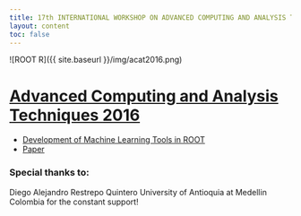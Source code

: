 ```yaml
---
title: 17th INTERNATIONAL WORKSHOP ON ADVANCED COMPUTING AND ANALYSIS TECHNIQUES IN PHYSICS RESEARCH (ACAT) 2016
layout: content
toc: false
---
```


![ROOT R]({{ site.baseurl }}/img/acat2016.png)

# [Advanced Computing and Analysis Techniques 2016](https://indico.cern.ch/event/397113/)

* [Development of Machine Learning Tools in ROOT](https://indico.cern.ch/event/397113/contributions/1837869/)
* [Paper](http://iopscience.iop.org/article/10.1088/1742-6596/762/1/012043)

### Special thanks to: 
Diego Alejandro Restrepo Quintero University of Antioquia at Medellin Colombia for the constant support!
